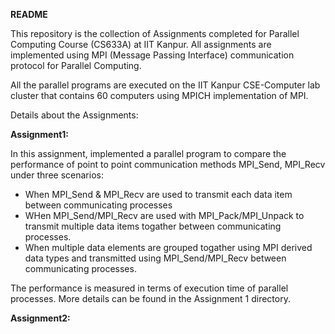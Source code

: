 **README**

This repository is the collection of Assignments completed for Parallel Computing Course (CS633A) at IIT Kanpur. All assignments are implemented using MPI (Message Passing Interface) communication protocol for Parallel Computing.

All the parallel programs are executed on the IIT Kanpur CSE-Computer lab cluster that contains 60 computers using MPICH implementation of MPI.

Details about the Assignments:

**Assignment1:**  

In this assignment, implemented a parallel program to compare the performance of point to point communication methods MPI_Send, MPI_Recv under three scenarios:
  * When MPI_Send \& MPI_Recv are used to transmit each data item between communicating processes
  * WHen MPI_Send/MPI_Recv are used with MPI_Pack/MPI_Unpack to transmit multiple data items togather between communicating processes.
  * When multiple data elements are grouped togather using MPI derived data types and transmitted using MPI_Send/MPI_Recv between communicating processes.  
 
 The performance is measured in terms of execution time of parallel processes. More details can be found in the Assignment 1 directory.
 
 **Assignment2:**  
 
